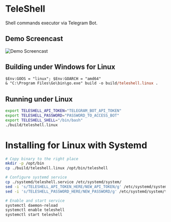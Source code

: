 # TeleShell

Shell commands executor via Telegram Bot.

## Demo Screencast

![Demo Screencast](screencast.gif)

## Building under Windows for Linux

```ps
$Env:GOOS = "linux"; $Env:GOARCH = "amd64"
& "C:\Program Files\Go\bin\go.exe" build -o build/teleshell.linux .
```

## Running under Linux

```bash
export TELESHELL_API_TOKEN="TELEGRAM_BOT_API_TOKEN"
export TELESHELL_PASSWORD="PASSWORD_TO_ACCESS_BOT"
export TELESHELL_SHELL="/bin/bash"
./build/teleshell.linux
```

# Installing for Linux with Systemd

```bash
# Copy binary to the right place
mkdir -p /opt/bin
cp ./build/teleshell.linux /opt/bin/teleshell

# Configure systemd service
cp ./systemd/teleshell.service /etc/systemd/system/
sed -i 's/TELESHELL_API_TOKEN_HERE/NEW_API_TOKEN/g' /etc/systemd/system/teleshell.service
sed -i 's/TELESHELL_PASSWORD_HERE/NEW_PASSWORD/g' /etc/systemd/system/teleshell.service

# Enable and start service
systemctl daemon-reload
systemctl enable teleshell
systemctl start teleshell
```
